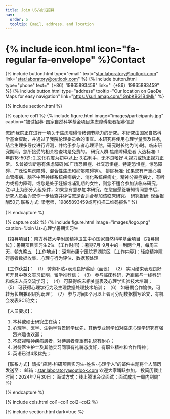 ```yaml
---
title: Join US/被试招募
nav:
  order: 5
  tooltip: Email, address, and location
---
```


# {% include icon.html icon="fa-regular fa-envelope" %}Contact



{%
  include button.html
  type="email"
  text="star.laboratory@outlook.com"
  link="star.laboratory@outlook.com"
%}
{%
  include button.html
  type="phone"
  text="（+86）19865893459"
  link="（+86）19865893459"
%}
{%
  include button.html
  type="address"
  tooltip="Our location on GaoDe Maps for easy navigation"
  link="https://surl.amap.com/1GnbKBG1B4Mk"
%}

{% include section.html %}

{% capture col1 %}
{%
  include figure.html
  image="images/participants.jpg"
  caption="被试招募-国家自然科学基金项目焦虑障碍患者招募信息
  
您好!我院正在进行一项关于焦虑障碍情绪调节能力的研究。本研究由国家自然科学基金资助，并通过了我院伦理委员会的审查。本研究将使用心理学量表及任务,结合生理多导仪进行评测，并给予参与者心理评估，研究时长约为1小时。临床研究期间，您所接受的相关检查均是免费的。 研究人群:焦虑障碍患者 入选标准: 1.年龄18-50岁; 2.文化程度为初中以上: 3.右利手，无不良嗜好 4.视力或矫正视力正常。 5.曾被诊断患有焦虑障碍(如广场恐惧症、社交恐惧症、特定恐惧症，惊恐障碍、广泛性焦虑障碍、混合性焦虑和抑郁障碍等)。 排除标准: 如果您有严重心脑血管疾病、脑卒中等神经系统疾病病史、消化系统疾病史，精神分裂症病史，有听力或视力障碍，或您是处于妊娠或哺乳期的女性，则您不适合参加该临床研究。 注:以上为部分入组条件，如果您有意参加本研究，在您自愿签署知情同意书后，研究人员会为您作一步检查并评估您是否适合参加该临床研究。 研究报酬: 现金报酬50元 联系方式: 梁老师，19865893459或可扫描二维码报名"
%}

{% endcapture %}

{% capture col2 %}
{%
  include figure.html
  image="images/logo.png"
  caption="Join Us-心理学暑期实习生
  
【招募项目】：南方科技大学附属精神卫生中心国家自然科学基金项目
【招募岗位】：暑期项目实习生2位
【工作时间】：暑期7月-9月中的一到两个月，每周三天，朝九晚五
【工作地点】：深圳市康宁医院罗湖院区
【工作内容】：轻度精神障碍患者数据收集、心理与行为评估、数据预处理

【工作获益】：
（1） 劳务补贴+表现良好奖励（面议）
（2） 实习结束表现良好可开具中英文实习证明，留学推荐信；
（3） 参与临床科研，近距离与一线科研和临床人员交流学习；
（4） 可获得临床相关量表及心理学实验技术培训；
（5） 可获得心理学行为及生理数据处理技术培训；
（6） 如暑期合作愉快，可转为长期兼职研究助理；
（7） 参与时间6个月以上者可分配数据撰写论文，有机会发表SCI论文；

【人员要求】：
1. 本科或硕士研究生在读；
2. 心理学、医学、生物学背景同学优先，其他专业同学如对临床心理学研究有强烈兴趣也欢迎；
3. 不歧视精神疾病患者，对待患者尊重有礼貌有耐心；
4. 对待医生护士及其他实习同事有礼貌态度好，有职业精神和合作精神；
5. 英语已过4级优先；

【联系方式】请按“应聘-科研项目实习生-姓名-心理学人”的邮件主题将个人简历发送至：
邮箱：star.laboratory@outlook.com
欢迎大家踊跃参加。
投简历截止时间：2024年7月30日；
面试方式：线上腾讯会议面试；面试成功一周内到岗"
%}

{% endcapture %}

{% include cols.html col1=col1 col2=col2 %}

{% include section.html dark=true %}



